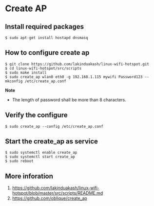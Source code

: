 # Create AP

## Install required packages

```
$ sudo apt-get install hostapd dnsmasq
```

## How to configure create ap

```
$ git clone https://github.com/lakinduakash/linux-wifi-hotspot.git
$ cd linux-wifi-hotspot/src/scripts
$ sudo make install
$ sudo create_ap wlan0 eth0 -g 192.168.1.115 mywifi Password123 --mkconfig /etc/create_ap.conf
```

**Note**

* The length of password shall be more than 8 characters.

## Verify the configure

```
$ sudo create_ap --config /etc/create_ap.conf
```

## Start the create_ap as service

```
$ sudo systemctl enable create_ap
$ sudo systemctl start create_ap
$ sudo reboot
```

## More inforation

1. https://github.com/lakinduakash/linux-wifi-hotspot/blob/master/src/scripts/README.md
2. https://github.com/oblique/create_ap